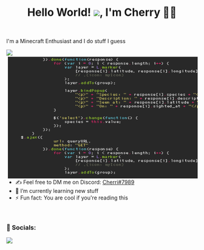 <h1 align="center">Hello World! <img src="https://raw.githubusercontent.com/MartinHeinz/MartinHeinz/master/wave.gif" width="30px">, I'm Cherry 👩‍💻</h1>
<br>

I'm a Minecraft Enthusiast
and I do stuff I guess

<img src="https://discord.c99.nl/widget/theme-1/736507120542941194.png"/>

<br>

<img align="right" alt="GIF" src="https://github.com/bhumikatewary/bhumikatewary/blob/main/giphy.gif" width="500" height="320" />

- ✍ Feel free to DM me on Discord: [Cherri#7989]
- 🌱 I’m currently learning new stuff
- ⚡ Fun fact: You are cool if you're reading this

<br>


### 🚀 Socials:

<p align="left">
    <a href="https://www.youtube.com/channel/UC_cjuQZrkpL_6CYqkoys5kg" target="_blank"> <img src="https://img.icons8.com/color/48/000000/youtube-play.png"/> </a>
</p>

<br>


<br>




[Cherri#7989]: https://discord.com/users/736507120542941194
